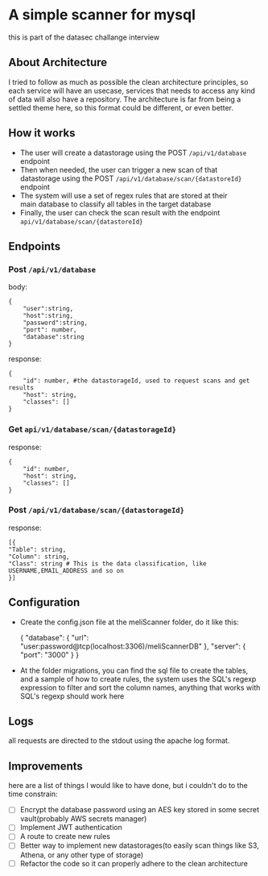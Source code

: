 
# A simple scanner for mysql

this is part of the datasec challange interview

  

## About Architecture

I tried to follow as much as possible the clean architecture principles, so each service will have an usecase, services that needs to access any kind of data will also have a repository.
The architecture is far from being a settled theme here, so this format could be different, or even better.
  
  ## How it works
 -  The user will create a datastorage using the POST `/api/v1/database`
   endpoint   
- Then when needed, the user can trigger a new scan of that   
   datastorage using the POST `/api/v1/database/scan/{datastoreId}` endpoint
 - The system will use a set of regex rules that are stored at their   
   main database to classify all tables in the target database
- Finally, the user can check the scan result with the endpoint `api/v1/database/scan/{datastoreId}`

## Endpoints

### Post `/api/v1/database`
 body:
 
    {
    	"user":string,
    	"host":string,
    	"password":string,
    	"port": number,
    	"database":string
    }
   response:

    {
    	"id": number, #the datastorageId, used to request scans and get results
    	"host": string,
    	"classes": []
    }


### Get `api/v1/database/scan/{datastorageId}`
response:

    {
    	"id": number,
    	"host": string,
    	"classes": []
    }

### Post `/api/v1/database/scan/{datastorageId}`
response: 

    [{
    "Table": string,
    "Column": string,
    "Class": string # This is the data classification, like USERNAME,EMAIL_ADDRESS and so on
    }]

## Configuration

 - Create the config.json  file at the meliScanner folder, do it like
   this:

    {
      "database": {
        "url": "user:password@tcp(localhost:3306)/meliScannerDB"
      },
      "server": {
        "port": "3000"
      }
    }

 - At the folder migrations, you can find the sql file to create the
   tables, and a sample of how to create rules, the system uses the
   SQL's regexp expression to filter and sort the column names, anything
   that works with SQL's regexp should work here

## Logs
all requests are directed to the stdout using the apache log format.

## Improvements
here are a list of things I would like to have done, but i couldn't do to the time constrain:

 - [ ] Encrypt the database password using an AES key stored in some secret vault(probably AWS secrets manager)
 - [ ] Implement JWT authentication
 - [ ] A route to create new rules
 - [ ] Better way to implement new datastorages(to easily scan things like S3, Athena, or any other type of storage) 
 - [ ] Refactor the code so it can properly adhere to the clean architecture

